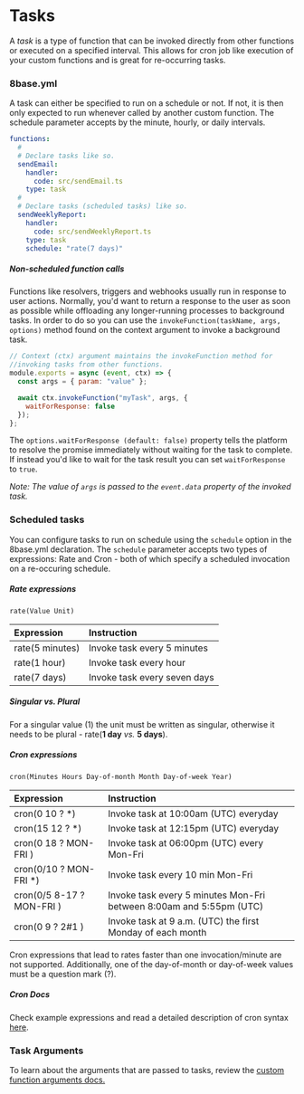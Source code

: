 # Tasks

A _task_ is a type of function that can be invoked directly from other functions or executed on a specified interval. This allows for cron job like execution of your custom functions and is great for re-occurring tasks.

### 8base.yml

A task can either be specified to run on a schedule or not. If not, it is then only expected to run whenever called by another custom function. The schedule parameter accepts by the minute, hourly, or daily intervals.

```yaml
functions:
  #
  # Declare tasks like so.
  sendEmail:
    handler:
      code: src/sendEmail.ts
    type: task
  #
  # Declare tasks (scheduled tasks) like so.
  sendWeeklyReport:
    handler:
      code: src/sendWeeklyReport.ts
    type: task
    schedule: "rate(7 days)"
```

##### Non-scheduled function calls

Functions like resolvers, triggers and webhooks usually run in response to user actions. Normally, you'd want to return a response to the user as soon as possible while offloading any longer-running processes to background tasks. In order to do so you can use the `invokeFunction(taskName, args, options)` method found on the context argument to invoke a background task.

```javascript
// Context (ctx) argument maintains the invokeFunction method for
//invoking tasks from other functions.
module.exports = async (event, ctx) => {
  const args = { param: "value" };

  await ctx.invokeFunction("myTask", args, {
    waitForResponse: false
  });
};
```

The `options.waitForResponse (default: false)` property tells the platform to resolve the promise immediately without waiting for the task to complete. If instead you'd like to wait for the task result you can set `waitForResponse` to `true`.

_Note: The value of `args` is passed to the `event.data` property of the invoked task._

### Scheduled tasks

You can configure tasks to run on schedule using the `schedule` option in the 8base.yml declaration. The `schedule` parameter accepts two types of expressions: Rate and Cron - both of which specify a scheduled invocation on a re-occuring schedule.

##### Rate expressions

`rate(Value Unit)`

| Expression      | Instruction                  |
| :-------------- | :--------------------------- |
| rate(5 minutes) | Invoke task every 5 minutes  |
| rate(1 hour)    | Invoke task every hour       |
| rate(7 days)    | Invoke task every seven days |

<!--{% hint style="warning" %}-->

##### Singular vs. Plural

For a singular value (1) the unit must be written as singular, otherwise it needs to be plural - rate(**1 day** _vs._ **5 days**).

<!--{% endhint %}-->

##### Cron expressions

`cron(Minutes Hours Day-of-month Month Day-of-week Year)`

| Expression                | Instruction                                                         |
| :------------------------ | :------------------------------------------------------------------ |
| cron(0 10 ? \*)           | Invoke task at 10:00am (UTC) everyday                               |
| cron(15 12 ? \*)          | Invoke task at 12:15pm (UTC) everyday                               |
| cron(0 18 ? MON-FRI )     | Invoke task at 06:00pm (UTC) every Mon-Fri                          |
| cron(0/10 ? MON-FRI \*)   | Invoke task every 10 min Mon-Fri                                    |
| cron(0/5 8-17 ? MON-FRI ) | Invoke task every 5 minutes Mon-Fri between 8:00am and 5:55pm (UTC) |
| cron(0 9 ? 2#1 )          | Invoke task at 9 a.m. (UTC) the first Monday of each month          |

Cron expressions that lead to rates faster than one invocation/minute are not supported. Additionally, one of the day-of-month or day-of-week values must be a question mark (?).

<!--{% hint style="info" %}-->

##### Cron Docs

Check example expressions and read a detailed description of cron syntax [here](https://docs.aws.amazon.com/lambda/latest/dg/tutorial-scheduled-events-schedule-expressions.html?shortFooter=true).

<!--{% endhint %}-->

### Task Arguments

To learn about the arguments that are passed to tasks, review the [custom function arguments docs.](./#custom-function-arguments)
